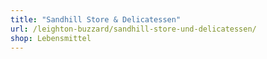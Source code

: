 ```yaml
---
title: "Sandhill Store & Delicatessen"
url: /leighton-buzzard/sandhill-store-und-delicatessen/
shop: Lebensmittel
---
```

